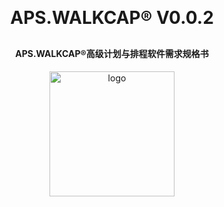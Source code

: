 
<h1 align="center" style="margin: 30px 0 30px; font-weight: bold;">APS.WALKCAP® V0.0.2</h1>
<h4 align="center">APS.WALKCAP®高级计划与排程软件需求规格书</h4>

<p align="center">
	<img alt="logo" src="https://mmbiz.qpic.cn/mmbiz_png/8RQbvDWNxWzwxdwBdZKmnnjKZeIicazcz4Kll4xiarYWmqJhIicWnCrmfFRcslSiaCLib05NJVRb5m9vTDrrdaaIRIA/0?wx_fmt=png" height="200">
</p>


